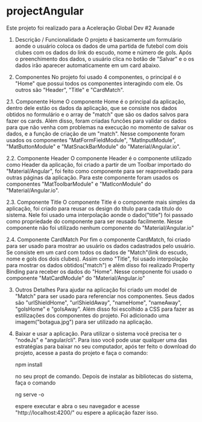 # projectAngular
 
Este projeto foi realizado para a Aceleração Global Dev #2 Avanade

1. Descrição / Funcionalidade
    O projeto é basicamente um formulário aonde o usuário coloca os dados de uma partida de futebol com dois clubes com os dados do link do escudo, nome e número de gols. Após o preenchimento dos dados, o usuário clica no botão de "Salvar" e o os dados irão aparecer automaticamente em um card abaixo.

2. Componentes
    No projeto foi usado 4 componentes, o principal é o "Home" que possui todos os componentes interagindo com ele. Os outros são "Header", "Title" e "CardMatch".

2.1. Componente Home
    O componente Home é o principal da aplicação, dentro dele estão os dados da aplicação, que se consiste nos dados obtidos no formulário e o array de "match" que são os dados salvos para fazer os cards.
    Além disso, foram criadas funcões para validar os dados para que não venha com problemas na execução no momento de salvar os dados, e a função de criação de um "match".
    Nesse componente foram usados os componentes "MatFormFieldModule", "MatInputModule", "MatButtonModule" e "MatSnackBarModule" do "Material/Angular.io".

2.2. Componente Header
    O componente Header é o componente utilizado como Header da aplicação, foi criado a partir de um Toolbar importado do "Material/Angular", foi feito como componente para ser reaproveitado para outras páginas da aplicação.
    Para este componente foram usados os componentes "MatToolbarModule" e "MatIconModule" do "Material/Angular.io".

2.3. Componente Title
    O componente Title é o componente mais simples da aplicação, foi criado para reusar os design do título para cada titulo do sistema. Nele foi usado uma interpolação aonde o dado("title") foi passado como propriedade do componente para ser reusado facilmente.
    Nesse componente não foi utilizado nenhum componente do "Material/Angular.io"

2.4. Componente CardMatch
    Por fim o componente CardMatch, foi criado para ser usado para mostrar ao usuário os dados cadastrados pelo usuário. Se consiste em um card com todos os dados de "Match"(link do escudo, nome e gols dos dois clubes).
    Assim como "Title", foi usado interpolação para mostrar os dados obtidos("match") e além disso foi realizado Property Binding para receber os dados do "Home".
    Nesse componente foi usado o componente "MatCardModule" do "Material/Angular.io"

3. Outros Detalhes
    Para ajudar na aplicação foi criado um model de "Match" para ser usado para referenciar nos componentes. Seus dados são "urlShieldHome", "urlShieldAway", "nameHome", "nameAway", "golsHome" e "golsAway".
    Além disso foi escolhido a CSS para fazer as estilizações dos componentes do projeto.
    Foi adicionado uma imagem("botagua.jpg") para ser utilizado na aplicação.

4. Baixar e usar a aplicação.
    Para utilizar o sistema você precisa ter o "nodeJs" e "angular/cli". Para isso você pode usar qualquer uma das estratégias para baixar no seu computador, após ter feito o download do projeto, acesse a pasta do projeto e faça o comando: 
    
    npm install

    no seu propt de comando. Depois de instalar as bibliotecas do sistema, faça o comando

    ng serve -o

    espere executar e abra o seu navegador e acesse "http://localhost:4200/" ou espere a aplicação fazer isso.